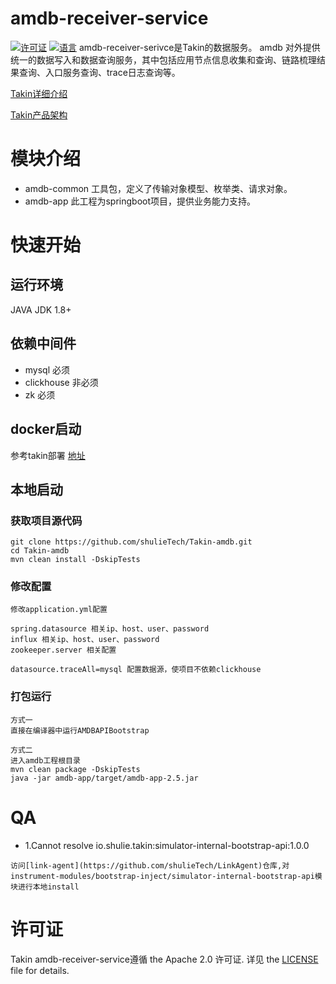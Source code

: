 # amdb-receiver-service

[![许可证](https://img.shields.io/github/license/pingcap/tidb.svg)](https://github.com/pingcap/tidb/blob/master/LICENSE)
[![语言](https://img.shields.io/badge/Language-Java-blue.svg)](https://www.java.com/)
amdb-receiver-serivce是Takin的数据服务。 amdb 对外提供统一的数据写入和数据查询服务，其中包括应用节点信息收集和查询、链路梳理结果查询、入口服务查询、trace日志查询等。

[Takin详细介绍](https://docs.shulie.io/docs/opensource/opensource-1d2ckv049184j)

[Takin产品架构](https://docs.shulie.io/docs/opensource/opensource-1d4d0l6o0b6u9)

# 模块介绍

- amdb-common 工具包，定义了传输对象模型、枚举类、请求对象。
- amdb-app 此工程为springboot项目，提供业务能力支持。

# 快速开始

## 运行环境

JAVA JDK 1.8+

## 依赖中间件

- mysql 必须
- clickhouse 非必须
- zk 必须

## docker启动

参考takin部署 [地址](https://docs.shulie.io/docs/opensource/opensource-1d40ib39m90bu)

## 本地启动

### 获取项目源代码

```
git clone https://github.com/shulieTech/Takin-amdb.git
cd Takin-amdb
mvn clean install -DskipTests
```

### 修改配置

```
修改application.yml配置 

spring.datasource 相关ip、host、user、password
influx 相关ip、host、user、password
zookeeper.server 相关配置

datasource.traceAll=mysql 配置数据源，使项目不依赖clickhouse
```

### 打包运行

```
方式一
直接在编译器中运行AMDBAPIBootstrap

方式二
进入amdb工程根目录
mvn clean package -DskipTests
java -jar amdb-app/target/amdb-app-2.5.jar
```

# QA

* 1.Cannot resolve io.shulie.takin:simulator-internal-bootstrap-api:1.0.0

```
访问[link-agent](https://github.com/shulieTech/LinkAgent)仓库,对instrument-modules/bootstrap-inject/simulator-internal-bootstrap-api模块进行本地install
```

# 许可证

Takin amdb-receiver-service遵循 the Apache 2.0 许可证. 详见
the [LICENSE](https://github.com/shulieTech/Takin/blob/main/LICENSE) file for details.